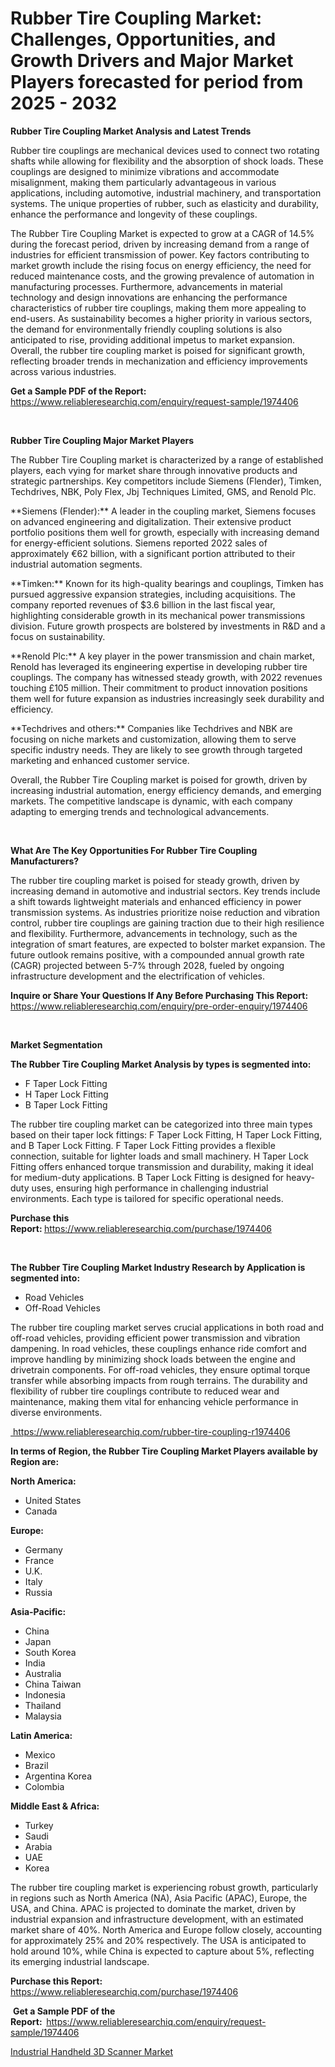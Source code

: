 <p><h1>Rubber Tire Coupling Market: Challenges, Opportunities, and Growth Drivers and Major Market Players forecasted for period from 2025 - 2032</h1></p><p><strong>Rubber Tire Coupling Market Analysis and Latest Trends</strong></p>
<p><p>Rubber tire couplings are mechanical devices used to connect two rotating shafts while allowing for flexibility and the absorption of shock loads. These couplings are designed to minimize vibrations and accommodate misalignment, making them particularly advantageous in various applications, including automotive, industrial machinery, and transportation systems. The unique properties of rubber, such as elasticity and durability, enhance the performance and longevity of these couplings.</p><p>The Rubber Tire Coupling Market is expected to grow at a CAGR of 14.5% during the forecast period, driven by increasing demand from a range of industries for efficient transmission of power. Key factors contributing to market growth include the rising focus on energy efficiency, the need for reduced maintenance costs, and the growing prevalence of automation in manufacturing processes. Furthermore, advancements in material technology and design innovations are enhancing the performance characteristics of rubber tire couplings, making them more appealing to end-users. As sustainability becomes a higher priority in various sectors, the demand for environmentally friendly coupling solutions is also anticipated to rise, providing additional impetus to market expansion. Overall, the rubber tire coupling market is poised for significant growth, reflecting broader trends in mechanization and efficiency improvements across various industries.</p></p>
<p><strong>Get a Sample PDF of the Report:&nbsp;</strong> <a href="https://www.reliableresearchiq.com/enquiry/request-sample/1974406?utm_campaign=2580&utm_medium=2&utm_source=Github&utm_content=ia&utm_term=10042025&utm_id=rubber-tire-coupling">https://www.reliableresearchiq.com/enquiry/request-sample/1974406</a></p>
<p>&nbsp;</p>
<p><strong>Rubber Tire Coupling Major Market Players</strong></p>
<p><p>The Rubber Tire Coupling market is characterized by a range of established players, each vying for market share through innovative products and strategic partnerships. Key competitors include Siemens (Flender), Timken, Techdrives, NBK, Poly Flex, Jbj Techniques Limited, GMS, and Renold Plc.</p><p>**Siemens (Flender):** A leader in the coupling market, Siemens focuses on advanced engineering and digitalization. Their extensive product portfolio positions them well for growth, especially with increasing demand for energy-efficient solutions. Siemens reported 2022 sales of approximately €62 billion, with a significant portion attributed to their industrial automation segments.</p><p>**Timken:** Known for its high-quality bearings and couplings, Timken has pursued aggressive expansion strategies, including acquisitions. The company reported revenues of $3.6 billion in the last fiscal year, highlighting considerable growth in its mechanical power transmissions division. Future growth prospects are bolstered by investments in R&D and a focus on sustainability.</p><p>**Renold Plc:** A key player in the power transmission and chain market, Renold has leveraged its engineering expertise in developing rubber tire couplings. The company has witnessed steady growth, with 2022 revenues touching £105 million. Their commitment to product innovation positions them well for future expansion as industries increasingly seek durability and efficiency.</p><p>**Techdrives and others:** Companies like Techdrives and NBK are focusing on niche markets and customization, allowing them to serve specific industry needs. They are likely to see growth through targeted marketing and enhanced customer service.</p><p>Overall, the Rubber Tire Coupling market is poised for growth, driven by increasing industrial automation, energy efficiency demands, and emerging markets. The competitive landscape is dynamic, with each company adapting to emerging trends and technological advancements.</p></p>
<p>&nbsp;</p>
<p><strong>What Are The Key Opportunities For Rubber Tire Coupling Manufacturers?</strong></p>
<p><p>The rubber tire coupling market is poised for steady growth, driven by increasing demand in automotive and industrial sectors. Key trends include a shift towards lightweight materials and enhanced efficiency in power transmission systems. As industries prioritize noise reduction and vibration control, rubber tire couplings are gaining traction due to their high resilience and flexibility. Furthermore, advancements in technology, such as the integration of smart features, are expected to bolster market expansion. The future outlook remains positive, with a compounded annual growth rate (CAGR) projected between 5-7% through 2028, fueled by ongoing infrastructure development and the electrification of vehicles.</p></p>
<p><strong>Inquire or Share Your Questions If Any Before Purchasing This Report:</strong> <a href="https://www.reliableresearchiq.com/enquiry/pre-order-enquiry/1974406?utm_campaign=2580&utm_medium=2&utm_source=Github&utm_content=ia&utm_term=10042025&utm_id=rubber-tire-coupling">https://www.reliableresearchiq.com/enquiry/pre-order-enquiry/1974406</a></p>
<p>&nbsp;</p>
<p><strong>Market Segmentation</strong></p>
<p><strong>The Rubber Tire Coupling Market Analysis by types is segmented into:</strong></p>
<p><ul><li>F Taper Lock Fitting</li><li>H Taper Lock Fitting</li><li>B Taper Lock Fitting</li></ul></p>
<p><p>The rubber tire coupling market can be categorized into three main types based on their taper lock fittings: F Taper Lock Fitting, H Taper Lock Fitting, and B Taper Lock Fitting. F Taper Lock Fitting provides a flexible connection, suitable for lighter loads and small machinery. H Taper Lock Fitting offers enhanced torque transmission and durability, making it ideal for medium-duty applications. B Taper Lock Fitting is designed for heavy-duty uses, ensuring high performance in challenging industrial environments. Each type is tailored for specific operational needs.</p></p>
<p><strong>Purchase this Report:&nbsp;</strong><a href="https://www.reliableresearchiq.com/purchase/1974406?utm_campaign=2580&utm_medium=2&utm_source=Github&utm_content=ia&utm_term=10042025&utm_id=rubber-tire-coupling">https://www.reliableresearchiq.com/purchase/1974406</a></p>
<p>&nbsp;</p>
<p><strong>The Rubber Tire Coupling Market Industry Research by Application is segmented into:</strong></p>
<p><ul><li>Road Vehicles</li><li>Off-Road Vehicles</li></ul></p>
<p><p>The rubber tire coupling market serves crucial applications in both road and off-road vehicles, providing efficient power transmission and vibration dampening. In road vehicles, these couplings enhance ride comfort and improve handling by minimizing shock loads between the engine and drivetrain components. For off-road vehicles, they ensure optimal torque transfer while absorbing impacts from rough terrains. The durability and flexibility of rubber tire couplings contribute to reduced wear and maintenance, making them vital for enhancing vehicle performance in diverse environments.</p></p>
<p><a href="https://www.reliableresearchiq.com/rubber-tire-coupling-r1974406?utm_campaign=2580&utm_medium=2&utm_source=Github&utm_content=ia&utm_term=10042025&utm_id=rubber-tire-coupling">&nbsp;https://www.reliableresearchiq.com/rubber-tire-coupling-r1974406</a></p>
<p><strong>In terms of Region, the Rubber Tire Coupling Market Players available by Region are:</strong></p>
<p>
    <p> <strong> North America: </strong>
        <ul>
            <li>United States</li>
            <li>Canada</li>
        </ul>
        </p> 
    <p> <strong> Europe: </strong>
        <ul>
            <li>Germany</li>
            <li>France</li>
            <li>U.K.</li>
            <li>Italy</li>
            <li>Russia</li>
        </ul>
        </p> 
    <p> <strong> Asia-Pacific: </strong>
        <ul>
            <li>China</li>
            <li>Japan</li>
            <li>South Korea</li>
            <li>India</li>
            <li>Australia</li>
            <li>China Taiwan</li>
            <li>Indonesia</li>
            <li>Thailand</li>
            <li>Malaysia</li>
        </ul>
        </p> 
    <p> <strong> Latin America: </strong>
        <ul>
            <li>Mexico</li>
            <li>Brazil</li>
            <li>Argentina Korea</li>
            <li>Colombia</li>
        </ul>
        </p> 
    <p> <strong> Middle East & Africa: </strong>
        <ul>
            <li>Turkey</li>
            <li>Saudi</li>
            <li>Arabia</li>
            <li>UAE</li>
            <li>Korea</li>
        </ul>
    </p>
    </p>
<p><p>The rubber tire coupling market is experiencing robust growth, particularly in regions such as North America (NA), Asia Pacific (APAC), Europe, the USA, and China. APAC is projected to dominate the market, driven by industrial expansion and infrastructure development, with an estimated market share of 40%. North America and Europe follow closely, accounting for approximately 25% and 20% respectively. The USA is anticipated to hold around 10%, while China is expected to capture about 5%, reflecting its emerging industrial landscape.</p></p>
<p><strong>Purchase this Report: </strong><a href="https://www.reliableresearchiq.com/purchase/1974406?utm_campaign=2580&utm_medium=2&utm_source=Github&utm_content=ia&utm_term=10042025&utm_id=rubber-tire-coupling">https://www.reliableresearchiq.com/purchase/1974406</a></p>
<p>&nbsp;<strong>Get a Sample PDF of the Report:&nbsp;&nbsp;</strong><a href="https://www.reliableresearchiq.com/enquiry/request-sample/1974406?utm_campaign=2580&utm_medium=2&utm_source=Github&utm_content=ia&utm_term=10042025&utm_id=rubber-tire-coupling">https://www.reliableresearchiq.com/enquiry/request-sample/1974406</a></p>
<p><strong></strong></p>
<p><p><a href="https://github.com/dumanelina6v/Market-Research-Report-List-1/blob/main/industrial-handheld-3d-scanner-market.md?utm_campaign=2580&utm_medium=2&utm_source=Github&utm_content=ia&utm_term=10042025&utm_id=rubber-tire-coupling">Industrial Handheld 3D Scanner Market</a></p></p>